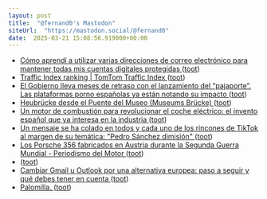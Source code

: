 ```yaml
---
layout: post
title:  "@fernand0's Mastodon"
siteUrl:  "https://mastodon.social/@fernand0"
date:  2025-03-21 15:08:56.919000+00:00
---
```

*  [Cómo aprendí a utilizar varias direcciones de correo electrónico para mantener todas mis cuentas digitales protegidas ](https://www.xataka.com/seguridad/como-aprendi-a-utilizar-varias-direcciones-correo-electronico-para-mantener-todas-mis-cuentas-digitales-protegida) ([toot](https://mastodon.social/@fernand0/114201050278240035))
*  [Traffic Index ranking \| TomTom Traffic Index ](https://www.tomtom.com/traffic-index/ranking/?country=E) ([toot](https://mastodon.social/@fernand0/114200374879832513))
*  [El Gobierno lleva meses de retraso con el lanzamiento del “pajaporte”. Las plataformas porno españolas ya están notando su impacto ](https://www.xataka.com/legislacion-y-derechos/gobierno-lleva-meses-retraso-lanzamiento-pajaporte-plataformas-porno-espanolas-estan-notando-su-impact) ([toot](https://mastodon.social/@fernand0/114200153910988214))
*  [Heubrücke desde el Puente del Museo (Museums Brücke) ](https://www.flickr.com/photos/fernand0/54374930019) ([toot](https://mastodon.social/@fernand0/114200090010758504))
*  [Un motor de combustión para revolucionar el coche eléctrico: el invento español que ya interesa en la industria ](https://www.xataka.com/movilidad/motor-combustion-para-revolucionar-coche-electrico-espanol-tiene-toda-atencion-renault-geel) ([toot](https://mastodon.social/@fernand0/114199875380894298))
*  [Un mensaje se ha colado en todos y cada uno de los rincones de TikTok al margen de su temática: "Pedro Sánchez dimisión" ](https://www.xataka.com/magnet/pedro-sanchez-dimision-tiktok-ha-empezado-a-llenarse-mensajes-que-exigen-salida-president) ([toot](https://mastodon.social/@fernand0/114199649319948598))
*  [Los Porsche 356 fabricados en Austria durante la Segunda Guerra Mundial - Periodismo del Motor ](https://periodismodelmotor.com/porsche-356-fabricados-en-austria/326684) ([toot](https://mastodon.social/@fernand0/114198057429629186))
*  [ ](https://floss.social/@Soda) ([toot](https://mastodon.social/@fernand0/114197101812820791))
*  [Cambiar Gmail u Outlook por una alternativa europea: paso a seguir y qué debes tener en cuenta ](https://www.xataka.com/basics/cambiar-gmail-u-outlook-alternativa-europea-paso-a-seguir-que-debes-tener-cuent) ([toot](https://mastodon.social/@fernand0/114196258245554162))
*  [Palomilla. ](https://avecesunafoto.wordpress.com/2025/03/20/palomilla) ([toot](https://mastodon.social/@fernand0/114196229731990899))
